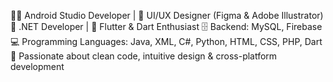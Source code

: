 👨‍💻 Android Studio Developer | 🎨 UI/UX Designer (Figma & Adobe Illustrator)
🧱 .NET Developer | 📱 Flutter & Dart Enthusiast
🗄️ Backend: MySQL, Firebase
💻 Programming Languages: Java, XML, C#, Python, HTML, CSS, PHP, Dart
🧠 Passionate about clean code, intuitive design & cross-platform development
